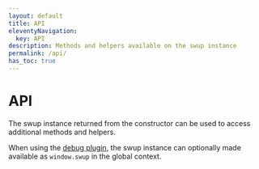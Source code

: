 ```yaml
---
layout: default
title: API
eleventyNavigation:
  key: API
description: Methods and helpers available on the swup instance
permalink: /api/
has_toc: true
---
```


# API

The swup instance returned from the constructor can be used to access additional methods and helpers.

When using the [debug plugin](/plugins/debug-plugin), the swup instance can optionally made available as `window.swup` in the global context.
